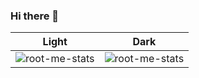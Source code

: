 ### Hi there 👋

| Light | Dark  |
|---|---|
| ![root-me-stats](https://root-me-diff.vercel.app/rm-gh?nickname=dz-root&style=light&gstats=show) | ![root-me-stats](https://root-me-diff.vercel.app/rm-gh?nickname=dz-root&style=dark&gstats=show)  |


